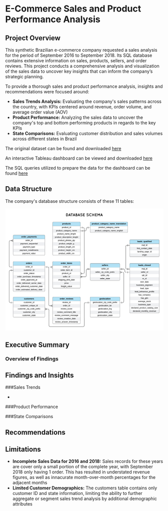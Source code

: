 # E-Commerce Sales and Product Performance Analysis
## Project Overview

This synthetic Brazilian e-commerce company requested a sales analysis for the period of September 2016 to September 2018. Its SQL database contains extensive information on sales, products, sellers, and order reviews. This project conducts a comprehensive analysis and visualization of the sales data to uncover key insights that can inform the company’s strategic planning.

To provide a thorough sales and product performance analysis, insights and recommendations were focused around:

- **Sales Trends Analysis:** Evaluating the company's sales patterns across the country, with KPIs centered around revenue, order volume, and average order value (AOV)
- **Product Performance:** Analyzing the sales data to uncover the company's top and bottom performing products in regards to the key KPIs
- **State Comparisons:** Evaluating customer distribution and sales volumes across different states in Brazil

The original dataset can be found and downloaded [here](https://www.kaggle.com/datasets/terencicp/e-commerce-dataset-by-olist-as-an-sqlite-database/data)

An interactive Tableau dashboard can be viewed and downloaded [here](https://public.tableau.com/app/profile/pj.maninang/viz/BrazilEcommerceDashboard_17545320710820/Dashboard1)

The SQL queries utilized to prepare the data for the dashboard can be found [here](https://github.com/pjmaninang/Brazilian-E-Commerce-SQL-Tableau-Project/blob/main/ecommerce_sql_script.sqbpro)

## Data Structure

The company's database structure consists of these 11 tables:

![Database Schema](https://github.com/pjmaninang/Brazilian-E-Commerce-SQL-Tableau-Project/blob/main/Database%20Schema.png?raw=true)

## Executive Summary

### Overview of Findings

## Findings and Insights

###Sales Trends

- 

###Product Performance

###State Comparisons

## Recommendations

## Limitations

- **Incomplete Sales Data for 2016 and 2018:** Sales records for these years are cover only a small portion of the complete year, with September 2018 only having 1 order. This has resulted in understated revenue figures, as well as innacurate month-over-month percentages for the adjacent months
- **Limited Customer Demographics:** The customers table contains only customer ID and state information, limiting the ability to further aggregate or segment sales trend analysis by additional demographic attributes
